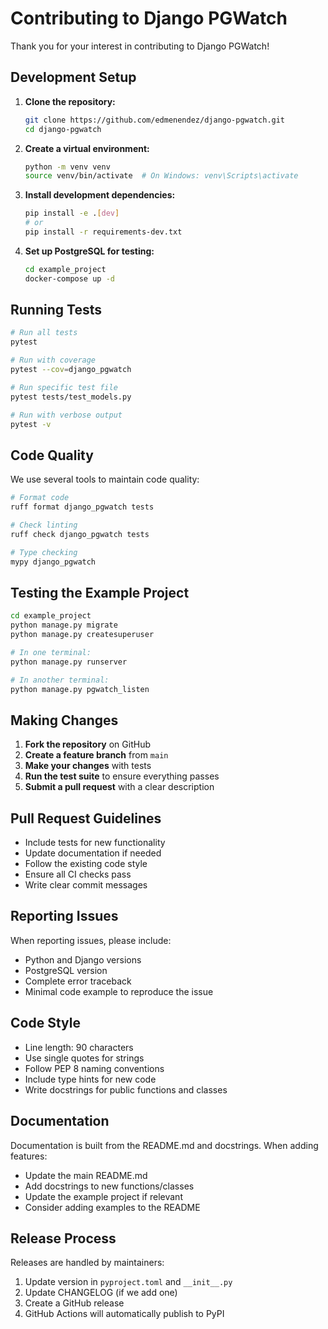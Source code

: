 # Contributing to Django PGWatch

Thank you for your interest in contributing to Django PGWatch!

## Development Setup

1. **Clone the repository:**
   ```bash
   git clone https://github.com/edmenendez/django-pgwatch.git
   cd django-pgwatch
   ```

2. **Create a virtual environment:**
   ```bash
   python -m venv venv
   source venv/bin/activate  # On Windows: venv\Scripts\activate
   ```

3. **Install development dependencies:**
   ```bash
   pip install -e .[dev]
   # or
   pip install -r requirements-dev.txt
   ```

4. **Set up PostgreSQL for testing:**
   ```bash
   cd example_project
   docker-compose up -d
   ```

## Running Tests

```bash
# Run all tests
pytest

# Run with coverage
pytest --cov=django_pgwatch

# Run specific test file
pytest tests/test_models.py

# Run with verbose output
pytest -v
```

## Code Quality

We use several tools to maintain code quality:

```bash
# Format code
ruff format django_pgwatch tests

# Check linting
ruff check django_pgwatch tests

# Type checking
mypy django_pgwatch
```

## Testing the Example Project

```bash
cd example_project
python manage.py migrate
python manage.py createsuperuser

# In one terminal:
python manage.py runserver

# In another terminal:
python manage.py pgwatch_listen
```

## Making Changes

1. **Fork the repository** on GitHub
2. **Create a feature branch** from `main`
3. **Make your changes** with tests
4. **Run the test suite** to ensure everything passes
5. **Submit a pull request** with a clear description

## Pull Request Guidelines

- Include tests for new functionality
- Update documentation if needed
- Follow the existing code style
- Ensure all CI checks pass
- Write clear commit messages

## Reporting Issues

When reporting issues, please include:

- Python and Django versions
- PostgreSQL version
- Complete error traceback
- Minimal code example to reproduce the issue

## Code Style

- Line length: 90 characters
- Use single quotes for strings
- Follow PEP 8 naming conventions
- Include type hints for new code
- Write docstrings for public functions and classes

## Documentation

Documentation is built from the README.md and docstrings. When adding features:

- Update the main README.md
- Add docstrings to new functions/classes
- Update the example project if relevant
- Consider adding examples to the README

## Release Process

Releases are handled by maintainers:

1. Update version in `pyproject.toml` and `__init__.py`
2. Update CHANGELOG (if we add one)
3. Create a GitHub release
4. GitHub Actions will automatically publish to PyPI